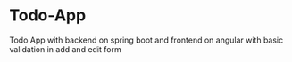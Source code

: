 # Todo-App
Todo App with backend on spring boot and frontend on angular with basic validation in add and edit form
